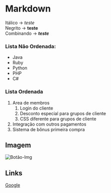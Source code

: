# Markdown

Itálico     -> *teste*</br>
Negrito     -> **teste**</br>
Combinando  -> _**teste**_</br>


### Lista Não Ordenada:
* Java
* Ruby
* Python
* PHP
* C#

### Lista Ordenada
1. Area de membros
    1. Login do cliente
    2. Desconto especial para grupos de cliente
    3. CSS diferente para grupos de cliente
2. Integração com outros pagamentos
3. Sistema de bônus primeira compra


## Imagem

![Botão-Img](https://img.shields.io/badge/Telegram-2CA5E0?style=for-the-badge&logo=telegram&logoColor=white)


## Links

[Google](https://www.google.com)